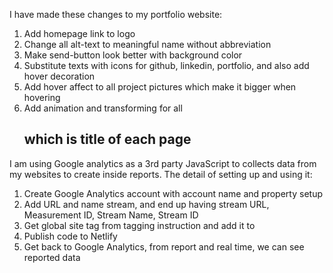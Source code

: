 I have made these changes to my portfolio website:

1. Add homepage link to logo
2. Change all alt-text to meaningful name without abbreviation
3. Make send-button look better with background color
4. Substitute texts with icons for github, linkedin, portfolio, and also add hover decoration
5. Add hover affect to all project pictures which make it bigger when hovering
6. Add animation and transforming for all <h2> which is title of each page

I am using Google analytics as a 3rd party JavaScript to collects data from my websites to create inside reports. The detail of setting up and using it:

1. Create Google Analytics account with account name and property setup
2. Add URL and name stream, and end up having stream URL, Measurement ID, Stream Name, Stream ID
3. Get global site tag from tagging instruction and add it to <head>
4. Publish code to Netlify
5. Get back to Google Analytics, from report and real time, we can see reported data
